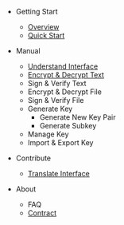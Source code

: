 - Getting Start
    - [Overview](overview.md)
    - [Quick Start](quick-start.md)
  
- Manual
  - [Understand Interface](manual/understand-interface.md)
  - [Encrypt & Decrypt Text](manual/encrypt-decrypt-text.md)
  - Sign & Verify Text
  - Encrypt & Decrypt File
  - Sign & Verify File
  - Generate Key
    - Generate New Key Pair
    - Generate Subkey
  - Manage Key 
  - Import & Export Key

- Contribute
    - [Translate Interface](translate-interface.md)
- About
    - FAQ
    - [Contract](contract.md)